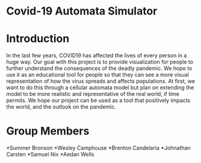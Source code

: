 # Covid-19 Automata Simulator

# **Introduction**
In the last few years, COVID19 has affected the lives of every person in a huge way. Our goal with this project is to provide visualization for people to further understand the consequences of the deadly pandemic. We hope to use it as an educational tool for people so that they can see a more visual representation of how the virus spreads and affects populations. At first, we want to do this through a cellular automata model but plan on extending the model to be more realistic and representative of the real world, if time permits. We hope our project can be used as a tool that positively impacts the world, and the outlook on the pandemic.


# **Group Members**
  *Summer Bronson
  *Wesley Camphouse
  *Brenton Candelaria
  *Johnathan Carsten
  *Samuel Nix
  *Aedan Wells
